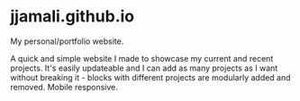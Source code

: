 # jjamali.github.io
My personal/portfolio website.

A quick and simple website I made to showcase my current and recent projects. It's easily updateable and I can add as many projects as I want without breaking it - blocks with different projects are modularly added and removed. Mobile responsive. 
